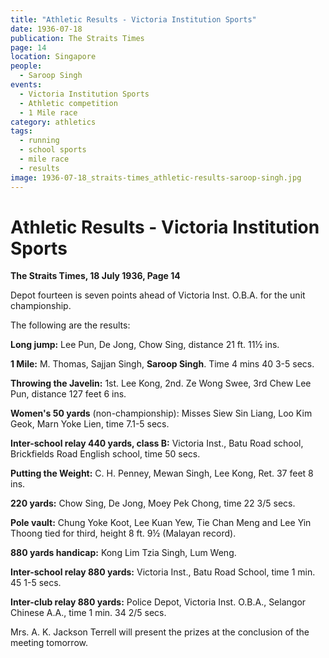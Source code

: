 ```yaml
---
title: "Athletic Results - Victoria Institution Sports"
date: 1936-07-18
publication: The Straits Times
page: 14
location: Singapore
people:
  - Saroop Singh
events:
  - Victoria Institution Sports
  - Athletic competition
  - 1 Mile race
category: athletics
tags:
  - running
  - school sports
  - mile race
  - results
image: 1936-07-18_straits-times_athletic-results-saroop-singh.jpg
---
```


# Athletic Results - Victoria Institution Sports

**The Straits Times, 18 July 1936, Page 14**

Depot fourteen is seven points ahead of Victoria Inst. O.B.A. for the unit championship.

The following are the results:

**Long jump:** Lee Pun, De Jong, Chow Sing, distance 21 ft. 11½ ins.

**1 Mile:** M. Thomas, Sajjan Singh, **Saroop Singh**. Time 4 mins 40 3-5 secs.

**Throwing the Javelin:** 1st. Lee Kong, 2nd. Ze Wong Swee, 3rd Chew Lee Pun, distance 127 feet 6 ins.

**Women's 50 yards** (non-championship): Misses Siew Sin Liang, Loo Kim Geok, Marn Yoke Lien, time 7.1-5 secs.

**Inter-school relay 440 yards, class B:** Victoria Inst., Batu Road school, Brickfields Road English school, time 50 secs.

**Putting the Weight:** C. H. Penney, Mewan Singh, Lee Kong, Ret. 37 feet 8 ins.

**220 yards:** Chow Sing, De Jong, Moey Pek Chong, time 22 3/5 secs.

**Pole vault:** Chung Yoke Koot, Lee Kuan Yew, Tie Chan Meng and Lee Yin Thoong tied for third, height 8 ft. 9½ (Malayan record).

**880 yards handicap:** Kong Lim Tzia Singh, Lum Weng.

**Inter-school relay 880 yards:** Victoria Inst., Batu Road School, time 1 min. 45 1-5 secs.

**Inter-club relay 880 yards:** Police Depot, Victoria Inst. O.B.A., Selangor Chinese A.A., time 1 min. 34 2/5 secs.

Mrs. A. K. Jackson Terrell will present the prizes at the conclusion of the meeting tomorrow.